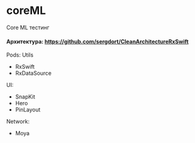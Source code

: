 # coreML
Core ML тестинг

#### Архитектура: https://github.com/sergdort/CleanArchitectureRxSwift

Pods:
  Utils
  - RxSwift
  - RxDataSource

  UI:
  - SnapKit
  - Hero
  - PinLayout

  Network:
  - Moya
